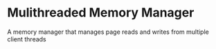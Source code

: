 # Mulithreaded Memory Manager
 A memory manager that manages page reads and writes from multiple client threads
